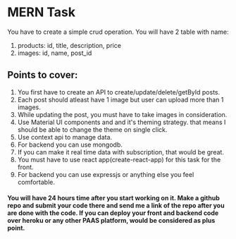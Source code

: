 # MERN Task

You have to create a simple crud operation. You will have 2 table with name: 

1. products:  id, title, description, price
2. images: id, name, post_id

## Points to cover: 
1. You first have to create an API to create/update/delete/getById posts.
2. Each post should atleast have 1 image but user can upload more than 1 images.
3. While updating the post, you must have to take images in consideration.
4. Use Material UI components and and it's theming strategy. that means I should be able to
   change the theme on single click.
5. Use context api to manage data.
6. For backend you can use mongodb.
7. If you can make it real time data with subscription, that would be great.
8. You must have to use react app(create-react-app) for this task for the front.
9. For backend you can use expressjs or anything else you feel comfortable.

#### You will have 24 hours time after you start working on it. Make a github repo and submit your code there and send me a link of the repo after you are done with the code. If you can deploy your front and backend code over heroku or any other PAAS platform, would be considered as plus point.
